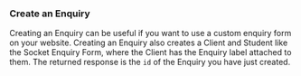 ### Create an Enquiry

Creating an Enquiry can be useful if you want to use a custom enquiry form on your
website. Creating an Enquiry also creates a Client and Student like the Socket Enquiry Form, 
where the Client has the Enquiry label attached to them. The returned response is the `id` of
the Enquiry you have just created.
